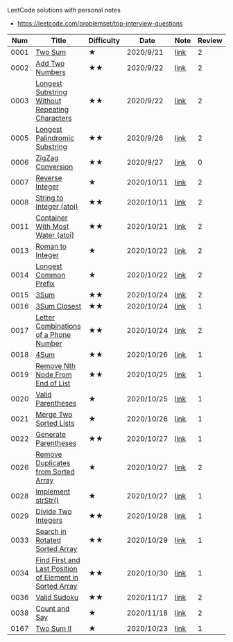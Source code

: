 LeetCode solutions with personal notes
 
* https://leetcode.com/problemset/top-interview-questions

| Num | Title | Difficulty | Date | Note | Review |
|---|---|---|---|---|---|
| 0001 | [Two Sum](https://leetcode.com/problems/two-sum/) | ★ | 2020/9/21 | [link](notes/0001.Two_sum.ipynb) | 2 | 
| 0002 | [Add Two Numbers](https://leetcode.com/problems/add-two-numbers/) | ★★ | 2020/9/22 | [link](notes/0002.Add_Two_Numbers.ipynb) | 2 |
| 0003 | [Longest Substring Without Repeating Characters](https://leetcode.com/problems/longest-substring-without-repeating-characters/) | ★★ | 2020/9/22 | [link](notes/0003.Longest_substring_without_repeating_characters.ipynb) | 2 |
| 0005 | [Longest Palindromic Substring](https://leetcode.com/problems/longest-palindromic-substring/) | ★★ | 2020/9/26 | [link](notes/0005.Longest_Palindromic_Substring.ipynb) | 2 |
| 0006 | [ZigZag Conversion](https://leetcode.com/problems/zigzag-conversion/) | ★★ | 2020/9/27 | [link](notes/0006.ZigZag_Conversion.ipynb) | 0 |
| 0007 | [Reverse Integer](https://leetcode.com/problems/reverse-integer/) | ★ | 2020/10/11 | [link](notes/0007.Reverse_integer.ipynb) | 2 |
| 0008 | [String to Integer (atoi)](https://leetcode.com/problems/string-to-integer-atoi/) | ★★ | 2020/10/11 | [link](notes/0008.String_to_Integer(atoi).ipynb) | 2 |
| 0011 | [Container With Most Water (atoi)](https://leetcode.com/problems/container-with-most-water/) | ★★ | 2020/10/21 | [link](notes/0011.Container_With_Most_Water.ipynb) | 2 |
| 0013 | [Roman to Integer](https://leetcode.com/problems/roman-to-integer/) | ★ | 2020/10/22 | [link](notes/0013.Roman_to_Integer.ipynb) | 2 |
| 0014 | [Longest Common Prefix](https://leetcode.com/problems/roman-to-integer/) | ★ | 2020/10/22 | [link](notes/0014.Longest_Common_Prefix.ipynb) | 2 |
| 0015 | [3Sum](https://leetcode.com/problems/3sum/) | ★★ | 2020/10/24 | [link](notes/0015.3Sum.ipynb) | 2 |
| 0016 | [3Sum Closest](https://leetcode.com/problems/3sum-closest/) | ★★ | 2020/10/24 | [link](notes/0016.3Sum_closest.ipynb) | 1 |
| 0017 | [Letter Combinations of a Phone Number](https://leetcode.com/problems/letter-combinations-of-a-phone-number/) | ★★ | 2020/10/24 | [link](notes/0017.Letter_Combinations_of_a_Phone_Number.ipynb) | 2 |
| 0018 | [4Sum](https://leetcode.com/problems/4sum/) | ★★ | 2020/10/26 | [link](notes/0018.4Sum.ipynb) | 1 |
| 0019 | [Remove Nth Node From End of List](https://leetcode.com/problems/remove-nth-node-from-end-of-list/) | ★★ | 2020/10/25 | [link](notes/0019.Remove_Nth_Node_From_End_of_List.ipynb) | 1 |
| 0020 | [Valid Parentheses](https://leetcode.com/problems/valid-parentheses/) | ★ | 2020/10/25 | [link](notes/0020.Valid_Parentheses.ipynb) | 1 |
| 0021 | [Merge Two Sorted Lists](https://leetcode.com/problems/merge-two-sorted-lists/) | ★ | 2020/10/26 | [link](notes/0021.Merge_Two_Sorted_Lists.ipynb) | 1 |
| 0022 | [Generate Parentheses](https://leetcode.com/problems/generate-parentheses/) | ★★ | 2020/10/27 | [link](notes/0022.Generate_Parentheses) | 1 |
| 0026 | [Remove Duplicates from Sorted Array](https://leetcode.com/problems/remove-duplicates-from-sorted-array/) | ★ | 2020/10/27 | [link](notes/0026.Remove_Duplicates_from_Sorted_Array) | 2 |
| 0028 | [Implement strStr()](https://leetcode.com/problems/implement-strstr/) | ★ | 2020/10/27 | [link](notes/0028.Implement_strStr()) | 1 |
| 0029 | [Divide Two Integers](https://leetcode.com/problems/divide-two-integers/) | ★★ | 2020/10/28 | [link](notes/0029.Divide_Two_Integers) | 1 |
| 0033 | [Search in Rotated Sorted Array](https://leetcode.com/problems/search-in-rotated-sorted-array/) | ★★ | 2020/10/29 | [link](notes/0033.Search_in_Rotated_Sorted_Array.ipynb) | 1 |
| 0034 | [Find First and Last Position of Element in Sorted Array](https://leetcode.com/problems/find-first-and-last-position-of-element-in-sorted-array/) | ★★ | 2020/10/30 | [link](notes/0034.Find_First_and_Last_Position_of_Element_in_Sorted_Array) | 1 |
| 0036 | [Valid Sudoku](https://leetcode.com/problems/valid-sudoku/) | ★★ | 2020/11/17 | [link](notes/0036.Valid_Sudoku.ipynb) | 2 |
| 0038 | [Count and Say](https://leetcode.com/problems/count-and-say/) | ★ | 2020/11/18 | [link](notes/0038.Count_and_Say) | 2 |
| 0167 | [Two Sum II](https://leetcode.com/problems/two-sum-ii-input-array-is-sorted/) | ★ | 2020/10/23 | [link](notes/0167.Two_Sum_II.ipynb) | 1 |
